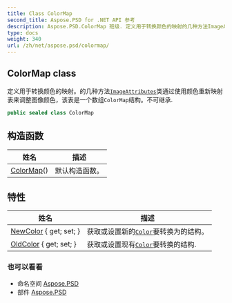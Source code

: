 ```yaml
---
title: Class ColorMap
second_title: Aspose.PSD for .NET API 参考
description: Aspose.PSD.ColorMap 班级. 定义用于转换颜色的映射的几种方法ImageAttributes类通过使用颜色重新映射表来调整图像颜色该表是一个数组ColorMap结构不可继承.
type: docs
weight: 340
url: /zh/net/aspose.psd/colormap/
---
```

## ColorMap class

定义用于转换颜色的映射。的几种方法[`ImageAttributes`](../imageattributes/)类通过使用颜色重新映射表来调整图像颜色，该表是一个数组`ColorMap`结构。不可继承.

```csharp
public sealed class ColorMap
```

## 构造函数

| 姓名 | 描述 |
| --- | --- |
| [ColorMap](colormap/)() | 默认构造函数。 |

## 特性

| 姓名 | 描述 |
| --- | --- |
| [NewColor](../../aspose.psd/colormap/newcolor/) { get; set; } | 获取或设置新的[`Color`](../color/)要转换为的结构。 |
| [OldColor](../../aspose.psd/colormap/oldcolor/) { get; set; } | 获取或设置现有[`Color`](../color/)要转换的结构. |

### 也可以看看

* 命名空间 [Aspose.PSD](../../aspose.psd/)
* 部件 [Aspose.PSD](../../)


